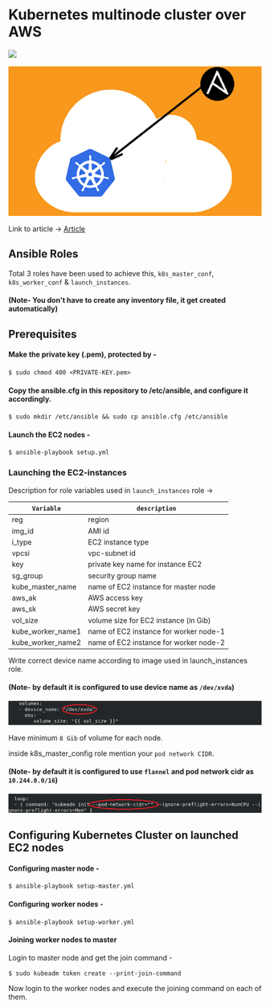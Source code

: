 # Kubernetes multinode cluster over AWS

![](https://img.shields.io/badge/%E2%9A%99%EF%B8%8FAnsible-2.10.3-blue)

![](images/4.png)

Link to article -> [Article](https://www.linkedin.com/posts/yash-indane-aa6534179_vimaldaga-righteducation-educationredefine-activity-6763765795467104257-_Su7)

## Ansible Roles 
Total 3 roles have been used to achieve this, `k8s_master_conf`, `k8s_worker_conf` & `launch_instances`.

#### (Note- You don't have to create any inventory file, it get created automatically)

## Prerequisites

#### Make the private key (.pem), protected by -
```
$ sudo chmod 400 <PRIVATE-KEY.pem>
```

#### Copy the ansible.cfg in this repository to /etc/ansible, and configure it accordingly.
```
$ sudo mkdir /etc/ansible && sudo cp ansible.cfg /etc/ansible
```

#### Launch the EC2 nodes -
```
$ ansible-playbook setup.yml
```

### Launching the EC2-instances

Description for role variables used in `launch_instances` role ->

| `Variable` | `description` |
| -------- | ----------- |
| reg      | region      |
| img_id   | AMI id    |
| i_type   | EC2 instance type |
| vpcsi    | vpc-subnet id |
| key      | private key name for instance EC2 |
| sg_group | security group name   |
| kube_master_name | name of EC2 instance for master node |
| aws_ak   | AWS access key |
| aws_sk   | AWS secret key |
| vol_size | volume size for EC2 instance (in Gib) |
| kube_worker_name1 | name of EC2 instance for worker node-1 |
| kube_worker_name2 | name of EC2 instance for worker node-2 |

Write correct device name according to image used in launch_instances role. 

#### (Note- by default it is configured to use device name as `/dev/xvda`)

![](images/5.png)

Have minimum `8 Gib` of volume for each node.

inside k8s_master_config role mention your `pod network CIDR`.

#### (Note- by default it is configured to use `flannel` and pod network cidr as `10.244.0.0/16`)

![](images/6.png)

## Configuring Kubernetes Cluster on launched EC2 nodes

#### Configuring master node -
```
$ ansible-playbook setup-master.yml
```

#### Configuring worker nodes -
```
$ ansible-playbook setup-worker.yml
```

#### Joining worker nodes to master

Login to master node and get the join command -

```
$ sudo kubeadm token create --print-join-command
```

Now login to the worker nodes and execute the joining command on each of them.
